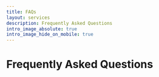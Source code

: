 ```yaml
---
title: FAQs
layout: services
description: Frequently Asked Questions
intro_image_absolute: true
intro_image_hide_on_mobile: true
---
```


# Frequently Asked Questions
